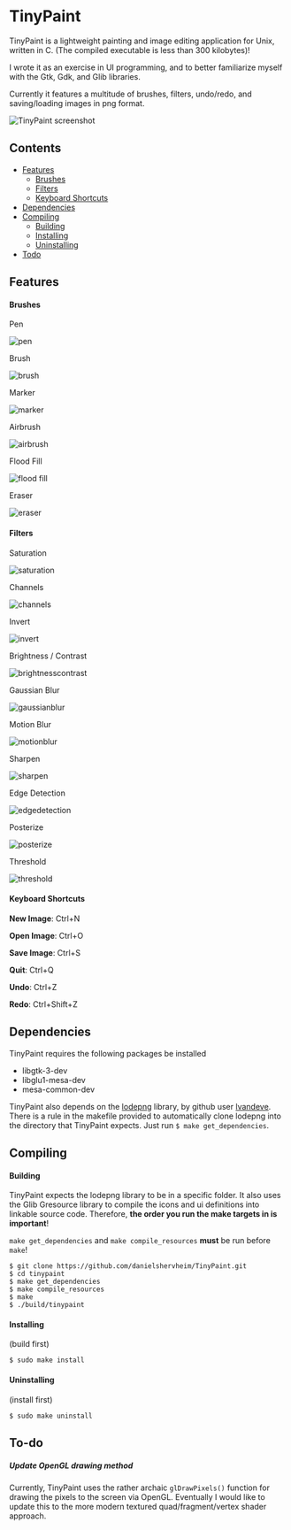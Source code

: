 # TinyPaint

TinyPaint is a lightweight painting and image editing application for Unix, written in C. (The compiled executable is less than 300 kilobytes)!

I wrote it as an exercise in UI programming, and to better familiarize myself with the Gtk, Gdk, and Glib libraries.

Currently it features a multitude of brushes, filters, undo/redo, and saving/loading images in png format.

![TinyPaint screenshot](https://i.imgur.com/CrieDeR.png)

## Contents

- [Features](#features)
    - [Brushes](#brushes)
    - [Filters](#filters)
    - [Keyboard Shortcuts](#keyboardshortcuts)
- [Dependencies](#dependencies)
- [Compiling](#compiling)
    - [Building](#building)
    - [Installing](#installing)
    - [Uninstalling](#uninstalling)
- [Todo](#todo)

<a name="features"></a>
## Features

<a name="brushes"></a>
#### Brushes

Pen

![pen](https://i.imgur.com/YcIyjX2.png)

Brush

![brush](https://i.imgur.com/Ly2U1h3.png)

Marker

![marker](https://i.imgur.com/JSwkGIX.png)

Airbrush

![airbrush](https://i.imgur.com/mUJrzzZ.png)

Flood Fill

![flood fill](https://i.imgur.com/pY4mipe.png)

Eraser

![eraser](https://i.imgur.com/y9dNTjl.png)

<a name="filters"></a>
#### Filters

Saturation

![saturation](https://i.imgur.com/a490B7Z.png)

Channels

![channels](https://i.imgur.com/NQqbb99.png)

Invert

![invert](https://i.imgur.com/jjtbpCh.png)

Brightness / Contrast

![brightnesscontrast](https://i.imgur.com/VY9Oort.png)

Gaussian Blur

![gaussianblur](https://i.imgur.com/I4ZUrcv.png)

Motion Blur

![motionblur](https://i.imgur.com/dJBZ5pN.png)

Sharpen

![sharpen](https://i.imgur.com/grHOXWD.png)

Edge Detection

![edgedetection](https://i.imgur.com/BlzKl5T.png)

Posterize

![posterize](https://i.imgur.com/quzt1qY.png)

Threshold

![threshold](https://i.imgur.com/aFZBgSx.png)

<a name="keyboardshortcuts"></a>
#### Keyboard Shortcuts

**New Image**: Ctrl+N

**Open Image**: Ctrl+O

**Save Image**: Ctrl+S

**Quit**: Ctrl+Q

**Undo**: Ctrl+Z

**Redo**: Ctrl+Shift+Z

<a name="dependencies"></a>
## Dependencies

TinyPaint requires the following packages be installed

- libgtk-3-dev
- libglu1-mesa-dev
- mesa-common-dev

TinyPaint also depends on the [lodepng](https://lodev.org/lodepng/) library, by github user [lvandeve](https://github.com/lvandeve/lodepng). There is a rule in the makefile provided to automatically clone lodepng into the directory that TinyPaint expects. Just run `$ make get_dependencies`.

<a name="compiling"></a>
## Compiling

<a name="building"></a>
#### Building

TinyPaint expects the lodepng library to be in a specific folder. It also uses the Glib Gresource library to compile the icons and ui definitions into linkable source code. Therefore, **the order you run the make targets in is important**!

`make get_dependencies` and `make compile_resources` **must** be run before `make`!

```
$ git clone https://github.com/danielshervheim/TinyPaint.git
$ cd tinypaint
$ make get_dependencies
$ make compile_resources
$ make
$ ./build/tinypaint
```

<a name="installing"></a>
#### Installing

(build first)

```
$ sudo make install
```

<a name="uninstalling"></a>
#### Uninstalling

(install first)

```
$ sudo make uninstall
```

<a name="todo"></a>
## To-do

##### Update OpenGL drawing method
Currently, TinyPaint uses the rather archaic `glDrawPixels()` function for drawing the pixels to the screen via OpenGL. Eventually I would like to update this to the more modern textured quad/fragment/vertex shader approach.
